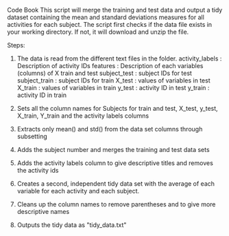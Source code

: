 Code Book
This script will merge the training and test data and output a tidy dataset containing the mean and standard deviations measures for all activities for each subject.
The script first checks if the data file exists in your working directory. If not, it will download and unzip the file.

Steps:

1.	The data is read from the different text files in the folder.
activity_labels : Description of activity IDs
features : Description  of each variables (columns) of X train and test
subject_test : subject IDs for test
subject_train : subject IDs for train
X_test : values of variables in test
X_train : values of variables in train
y_test : activity ID in test
y_train : activity ID in train

2.	Sets all the column names for Subjects for train and test, X_test, y_test, X_train, Y_train and the activity labels columns

3.	Extracts only mean() and std() from the data set columns through subsetting

4.	Adds the subject number and merges the training and test data sets

5.	Adds the activity labels column to give descriptive titles and removes the activity ids

6.	Creates a second, independent tidy data set with the average of each variable for each activity and each subject.

7.	Cleans up the column names to remove parentheses and to give more descriptive names

8.	Outputs the tidy data as "tidy_data.txt"
